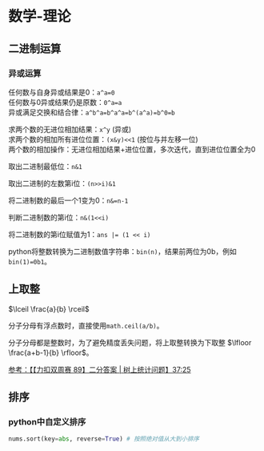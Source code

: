 # 数学-理论

## 二进制运算

### 异或运算
任何数与自身异或结果是0：`a^a=0`  
任何数与0异或结果仍是原数：`0^a=a`  
异或满足交换和结合律：`a^b^a=b^a^a=b^(a^a)=b^0=b`   



求两个数的无进位相加结果：`x^y` (异或)  
求两个数的相加所有进位位置：`(x&y)<<1` (按位与并左移一位)  
两个数的相加操作：无进位相加结果+进位位置，多次迭代，直到进位位置全为0  

取出二进制最低位：`n&1`

取出二进制的左数第i位：`(n>>i)&1`

将二进制数的最后一个1变为0：`n&=n-1`

判断二进制数的第i位：`n&(1<<i)` 

将二进制数的第i位赋值为1：`ans |= (1 << i)`  


python将整数转换为二进制数值字符串：`bin(n)`，结果前两位为0b，例如`bin(1)=0b1`。



## 上取整

$\lceil \frac{a}{b} \rceil$

分子分母有浮点数时，直接使用`math.ceil(a/b)`。

分子分母都是整数时，为了避免精度丢失问题，将上取整转换为下取整 $\lfloor \frac{a+b-1}{b} \rfloor$。

[参考：【【力扣双周赛 89】二分答案 | 树上统计问题】37:25](https://www.bilibili.com/video/BV1cV4y157BY/?share_source=copy_web&vd_source=5dfd63191b005c5187bf788bd7fa61b3)

## 排序

### python中自定义排序

``` python
nums.sort(key=abs, reverse=True) # 按照绝对值从大到小排序

```